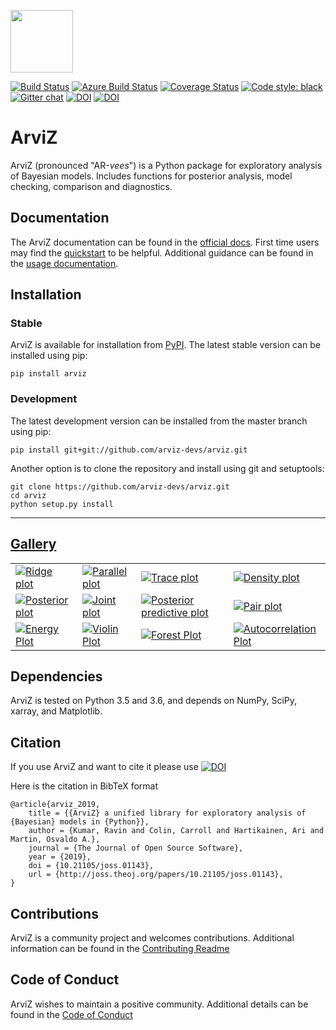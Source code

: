 <img src="https://arviz-devs.github.io/arviz/_static/logo.png" height=100></img>

[![Build Status](https://travis-ci.org/arviz-devs/arviz.svg?branch=master)](https://travis-ci.org/arviz-devs/arviz) 
[![Azure Build Status](https://dev.azure.com/ArviZ/ArviZ/_apis/build/status/arviz-devs.arviz?branchName=master)](https://dev.azure.com/ArviZ/ArviZ/_build/latest?definitionId=1&branchName=master)
[![Coverage Status](https://coveralls.io/repos/github/arviz-devs/arviz/badge.svg?branch=master)](https://coveralls.io/github/arviz-devs/arviz?branch=master)
[![Code style: black](https://img.shields.io/badge/code%20style-black-000000.svg)](https://github.com/ambv/black)
[![Gitter chat](https://badges.gitter.im/gitterHQ/gitter.png)](https://gitter.im/arviz-devs/community)
[![DOI](http://joss.theoj.org/papers/10.21105/joss.01143/status.svg)](https://doi.org/10.21105/joss.01143) [![DOI](https://zenodo.org/badge/DOI/10.5281/zenodo.2540945.svg)](https://doi.org/10.5281/zenodo.2540945)

# ArviZ

ArviZ (pronounced "AR-_vees_") is a Python package for exploratory analysis of Bayesian models.
Includes functions for posterior analysis, model checking, comparison and diagnostics.

## Documentation

The ArviZ documentation can be found in the [official docs](https://arviz-devs.github.io/arviz/index.html).
First time users may find the [quickstart](https://arviz-devs.github.io/arviz/notebooks/Introduction.html)
to be helpful. Additional guidance can be found in the
[usage documentation](https://arviz-devs.github.io/arviz/usage.html).


## Installation

### Stable
ArviZ is available for installation from [PyPI](https://pypi.org/project/arviz/).
The latest stable version can be installed using pip:

```
pip install arviz
```

### Development
The latest development version can be installed from the master branch using pip:

```
pip install git+git://github.com/arviz-devs/arviz.git
```

Another option is to clone the repository and install using git and setuptools:

```
git clone https://github.com/arviz-devs/arviz.git
cd arviz
python setup.py install
```

-------------------------------------------------------------------------------
## [Gallery](https://arviz-devs.github.io/arviz/examples/index.html)

<p>
<table>
<tr>

  <td>
  <a href="https://arviz-devs.github.io/arviz/examples/plot_forest_ridge.html">
  <img alt="Ridge plot"
  src="https://arviz-devs.github.io/arviz/_static/plot_forest_ridge_thumb.png" />
  </a>
  </td>

  <td>
  <a href="https://arviz-devs.github.io/arviz/examples/plot_parallel.html">
  <img alt="Parallel plot"
  src="https://arviz-devs.github.io/arviz/_static/plot_parallel_thumb.png" />
  </a>
  </td>

  <td>
  <a href="https://arviz-devs.github.io/arviz/examples/plot_trace.html">
  <img alt="Trace plot"
  src="https://arviz-devs.github.io/arviz/_static/plot_trace_thumb.png" />
  </a>
  </td>

  <td>
  <a href="https://arviz-devs.github.io/arviz/examples/plot_density.html">
  <img alt="Density plot"
  src="https://arviz-devs.github.io/arviz/_static/plot_density_thumb.png" />
  </a>
  </td>

  </tr>
  <tr>

  <td>
  <a href="https://arviz-devs.github.io/arviz/examples/plot_posterior.html">
  <img alt="Posterior plot"
  src="https://arviz-devs.github.io/arviz/_static/plot_posterior_thumb.png" />
  </a>
  </td>

  <td>
  <a href="https://arviz-devs.github.io/arviz/examples/plot_joint.html">
  <img alt="Joint plot"
  src="https://arviz-devs.github.io/arviz/_static/plot_joint_thumb.png" />
  </a>
  </td>

  <td>
  <a href="https://arviz-devs.github.io/arviz/examples/plot_ppc.html">
  <img alt="Posterior predictive plot"
  src="https://arviz-devs.github.io/arviz/_static/plot_ppc_thumb.png" />
  </a>
  </td>

  <td>
  <a href="https://arviz-devs.github.io/arviz/examples/plot_pair.html">
  <img alt="Pair plot"
  src="https://arviz-devs.github.io/arviz/_static/plot_pair_thumb.png" />
  </a>
  </td>

  </tr>
  <tr>

  <td>
  <a href="https://arviz-devs.github.io/arviz/examples/plot_energy.html">
  <img alt="Energy Plot"
  src="https://arviz-devs.github.io/arviz/_static/plot_energy_thumb.png" />
  </a>
  </td>

  <td>
  <a href="https://arviz-devs.github.io/arviz/examples/plot_violin.html">
  <img alt="Violin Plot"
  src="https://arviz-devs.github.io/arviz/_static/plot_violin_thumb.png" />
  </a>
  </td>

  <td>
  <a href="https://arviz-devs.github.io/arviz/examples/plot_forest.html">
  <img alt="Forest Plot"
  src="https://arviz-devs.github.io/arviz/_static/plot_forest_thumb.png" />
  </a>
  </td>

  <td>
  <a href="https://arviz-devs.github.io/arviz/examples/plot_autocorr.html">
  <img alt="Autocorrelation Plot"
  src="https://arviz-devs.github.io/arviz/_static/plot_autocorr_thumb.png" />
  </a>
  </td>

</tr>
</table>

## Dependencies

ArviZ is tested on Python 3.5 and 3.6, and depends on NumPy, SciPy, xarray, and Matplotlib.


## Citation


If you use ArviZ and want to cite it please use [![DOI](http://joss.theoj.org/papers/10.21105/joss.01143/status.svg)](https://doi.org/10.21105/joss.01143)

Here is the citation in BibTeX format

```
@article{arviz_2019,
	title = {{ArviZ} a unified library for exploratory analysis of {Bayesian} models in {Python}},
	author = {Kumar, Ravin and Colin, Carroll and Hartikainen, Ari and Martin, Osvaldo A.},
	journal = {The Journal of Open Source Software},
	year = {2019},
	doi = {10.21105/joss.01143},
	url = {http://joss.theoj.org/papers/10.21105/joss.01143},
}
```


## Contributions
ArviZ is a community project and welcomes contributions. 
Additional information can be found in the [Contributing Readme](https://github.com/arviz-devs/arviz/blob/master/CONTRIBUTING.md)


## Code of Conduct
ArviZ wishes to maintain a positive community. Additional details
can be found in the [Code of Conduct](https://github.com/arviz-devs/arviz/blob/master/CODE_OF_CONDUCT.MD)
